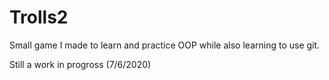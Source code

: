 # Trolls2
Small game I made to learn and practice OOP while also learning to use git.

Still a work in progross (7/6/2020)
